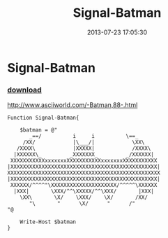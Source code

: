 ﻿---
pid:            4325
parent:         0
children:       
poster:         DoNotNotTouch
title:          Signal-Batman
date:           2013-07-23 17:05:30
description:    http://www.asciiworld.com/-Batman,88-.html
format:         posh
---

# Signal-Batman

### [download](4325.ps1)  

http://www.asciiworld.com/-Batman,88-.html

```posh
Function Signal-Batman{

    $batman = @"
       _==/          i     i          \==_
     /XX/            |\___/|            \XX\
   /XXXX\            |XXXXX|            /XXXX\
  |XXXXXX\_         _XXXXXXX_         _/XXXXXX|
 XXXXXXXXXXXxxxxxxxXXXXXXXXXXXxxxxxxxXXXXXXXXXXX
|XXXXXXXXXXXXXXXXXXXXXXXXXXXXXXXXXXXXXXXXXXXXXXX|
XXXXXXXXXXXXXXXXXXXXXXXXXXXXXXXXXXXXXXXXXXXXXXXXX
|XXXXXXXXXXXXXXXXXXXXXXXXXXXXXXXXXXXXXXXXXXXXXXX|
 XXXXXX/^^^^"\XXXXXXXXXXXXXXXXXXXXX/^^^^^\XXXXXX
  |XXX|       \XXX/^^\XXXXX/^^\XXX/       |XXX|
    \XX\       \X/    \XXX/    \X/       /XX/
       "\       "      \X/      "      /"
"@

    Write-Host $batman
}
```
